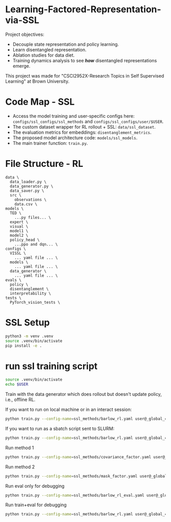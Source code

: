 # Learning-Factored-Representation-via-SSL
Project objectives:
* Decouple state representation and policy learning.
* Learn disentangled representation.
* Ablation studies for data diet.
* Training dynamics analysis to see ***how*** disentangled representations emerge.

This project was made for "CSCI2952X-Research Topics in Self Supervised Learning" at Brown University.

# Code Map - SSL
* Access the model training and user-specific configs here: `configs/ssl_configs/ssl_methods` and `configs/ssl_configs/user/$USER`.
* The custom dataset wrapper for RL rollout + SSL: `data/ssl_dataset`.
* The evaluation metrics for embeddings: `disentanglement_metrics`.
* The proposed model architecture code: `models/ssl_models`.
* The main trainer function: `train.py`.

# File Structure - RL

```
data \
  data_loader.py \
  data_generator.py \
  data_saver.py \
  src \
    observations \
    data.csv \
models \
  TED \
    ...py files... \
  expert \
  visual \
  model1 \
  model2 \
  policy_head \
    ...ppo and dqn... \
configs \
  VISSL \
    ... yaml file ... \
  models \
    ... yaml file ... \
  data_generator \
    ... yaml file ... \
evals \
  policy \
  disentanglement \
  interpretability \
tests \
  PyTorch_vision_tests \
```

# SSL Setup
```bash
python3 -m venv .venv
source .venv/bin/activate
pip install -e .
```

# run ssl training script
```bash
source .venv/bin/activate
echo $USER
```

Train with the data generator which does rollout but doesn't update policy, i.e., offline RL.

If you want to run on local machine or in an interact session:
```bash
python train.py --config-name=ssl_methods/barlow_rl.yaml user@_global_=$USER/run_slurm
```

If you want to run as a sbatch script sent to SLURM:
```bash
python train.py --config-name=ssl_methods/barlow_rl.yaml user@_global_=$USER/run_slurm -m
```

Run method 1
```bash
python train.py --config-name=ssl_methods/covariance_factor.yaml user@_global_=$USER/run_slurm -m
```

Run method 2
```bash
python train.py --config-name=ssl_methods/mask_factor.yaml user@_global_=$USER/run_slurm -m
```

Run eval only for debugging
```bash
python train.py --config-name=ssl_methods/barlow_rl_eval.yaml user@_global_=$USER/run_slurm -m
```

Run train+eval for debugging
```bash
python train.py --config-name=ssl_methods/barlow_rl.yaml user@_global_=$USER/run_debug -m
```
